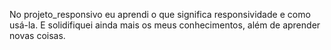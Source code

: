 No projeto_responsivo eu aprendi o que significa responsividade e como usá-la.
E solidifiquei ainda mais os meus conhecimentos, além de aprender novas coisas.